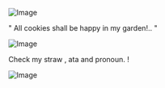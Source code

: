 ![Image](https://github.com/user-attachments/assets/02270681-7dae-4cf3-9cd4-f1121784f329)




" All cookies shall be happy in my garden!.. "



![Image](https://github.com/user-attachments/assets/f881738a-fdf5-4065-b3ea-c789b123fe59)



Check my straw , ata and pronoun. !






![Image](https://github.com/user-attachments/assets/2500fc6b-1eb2-4698-81fd-8d3e91bfaf04)
